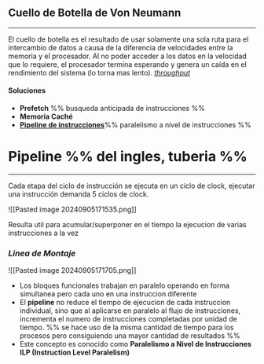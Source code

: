 ## Cuello de Botella de Von Neumann
---
El cuello de botella es el resultado de usar solamente una sola ruta para el intercambio de datos a causa de la diferencia de velocidades entre la memoria y el procesador. Al no poder acceder a los datos en la velocidad que lo requiere, el procesador termina esperando y genera un caída en el rendimiento del sistema (lo torna mas lento). *[throughput](https://es.wikipedia.org/wiki/Tasa_de_transferencia_efectiva)*
#### Soluciones

- **Prefetch** %% busqueda anticipada de instrucciones %%
- **Memoria Caché**
- **[Pipeline de instrucciones](#Pipeline)**%% paralelismo a nivel de instrucciones %%
# Pipeline %% del ingles, tuberia %%
---
Cada etapa del ciclo de instrucción se ejecuta en un ciclo de clock, ejecutar una instrucción demanda 5 ciclos de clock.

![[Pasted image 20240905171535.png]]

Resulta util para acumular/superponer en el tiempo la ejecucion de varias instrucciones a la vez

### *Linea de Montaje*

![[Pasted image 20240905171705.png]]

- Los bloques funcionales trabajan en paralelo operando en forma simultanea pero cada uno en una instruccion diferente
- El **pipeline** no reduce el tiempo de ejecucion de cada instruccion individual, sino que al aplicarse en paralelo al flujo de instrucciones, incrementa el numero de instrucciones completadas por unidad de tiempo. %% se hace uso de la misma cantidad de tiempo para los procesos pero consiguiendo una mayor cantidad de resultados %%
- Este concepto es conocido como **Paralelismo a Nivel de Instrucciones ILP (Instruction Level Paralelism)**